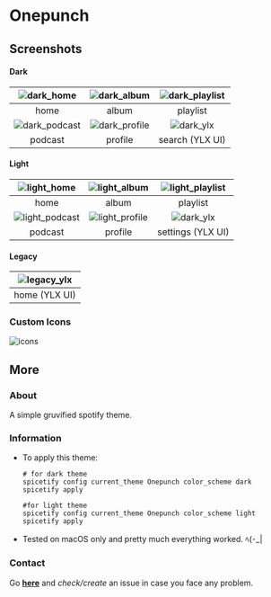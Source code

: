 # Onepunch

## Screenshots

#### Dark

|   ![dark_home](./screenshots/dark_home.png)   |   ![dark_album](./screenshots/dark_album.png)   | ![dark_playlist](./screenshots/dark_playlist.png) |
| :-------------------------------------------: | :---------------------------------------------: | :-----------------------------------------------: |
|                     home                      |                      album                      |                     playlist                      |
| ![dark_podcast](screenshots/dark_podcast.png) | ![dark_profile](./screenshots/dark_profile.png) |      ![dark_ylx](./screenshots/dark_ylx.png)      |
|                    podcast                    |                     profile                     |                  search (YLX UI)                  |

#### Light

|   ![light_home](./screenshots/light_home.png)   |   ![light_album](./screenshots/light_album.png)   | ![light_playlist](./screenshots/light_playlist.png) |
| :---------------------------------------------: | :-----------------------------------------------: | :-------------------------------------------------: |
|                      home                       |                       album                       |                      playlist                       |
| ![light_podcast](screenshots/light_podcast.png) | ![light_profile](./screenshots/light_profile.png) |      ![dark_ylx](./screenshots/light_ylx.png)       |
|                     podcast                     |                      profile                      |                  settings (YLX UI)                  |

#### Legacy

|   ![legacy_ylx](./screenshots/legacy_ylx.png)   |
| :---------------------------------------------: |
|                  home (YLX UI)                  |

### Custom Icons
![icons](screenshots/icons.png)

## More

### About

A simple gruvified spotify theme.

### Information

*   To apply this theme:

    ```shell
    # for dark theme
    spicetify config current_theme Onepunch color_scheme dark
    spicetify apply

    #for light theme
    spicetify config current_theme Onepunch color_scheme light
    spicetify apply

    ```

*   Tested on macOS only and pretty much everything worked. ﾍ(･\_|

### Contact

Go **[here](https://github.com/okarin001/Onepunch/issues)** and *check/create* an issue in case you face any problem.
